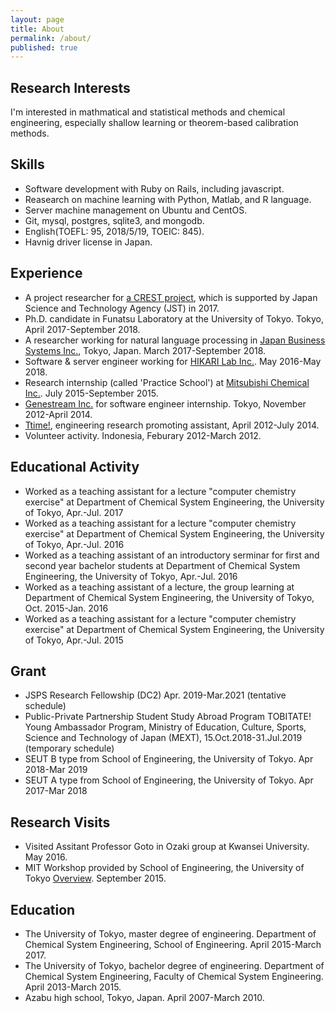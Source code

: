 ```yaml
---
layout: page
title: About
permalink: /about/
published: true
---
```


## Research Interests
I'm interested in mathmatical and statistical methods and chemical engineering, especially shallow learning or theorem-based calibration methods.

## Skills
- Software development with Ruby on Rails, including javascript.
- Reasearch on machine learning with Python, Matlab, and R language.
- Server machine management on Ubuntu and CentOS.
- Git, mysql, postgres, sqlite3, and mongodb.
- English(TOEFL: 95, 2018/5/19, TOEIC: 845).
- Havnig driver license in Japan.

## Experience
- A project researcher for [a CREST project](http://www.jst.go.jp/kisoken/crest/project/44/44_01.html), which is supported by Japan Science and Technology Agency (JST) in 2017.
- Ph.D. candidate in Funatsu Laboratory at the University of Tokyo. Tokyo, April 2017-September 2018.
- A researcher working for natural language processing in [Japan Business Systems Inc.](http://www.jbs.com/), Tokyo, Japan. March 2017-September 2018.
- Software & server engineer working for [HIKARI Lab Inc.](https://www.hikarilab.co.jp/). May 2016-May 2018.
- Research internship (called 'Practice School') at [Mitsubishi Chemical Inc.](https://www.m-chemical.co.jp/). July 2015-September 2015.
- [Genestream Inc.](http://genestream.co.jp/) for software engineer internship. Tokyo, November 2012-April 2014.
- [Ttime!](http://ut-ttime.net), engineering research promoting assistant, April 2012-July 2014.
- Volunteer activity. Indonesia, Feburary 2012-March 2012.

## Educational Activity
- Worked as a teaching assistant for a lecture "computer chemistry exercise" at Department of Chemical System Engineering, the University of Tokyo, Apr.-Jul. 2017
- Worked as a teaching assistant for a lecture "computer chemistry exercise" at Department of Chemical System Engineering, the University of Tokyo, Apr.-Jul. 2016
- Worked as a teaching assistant of an introductory serminar for first and second year bachelor students at Department of Chemical System Engineering, the University of Tokyo,  Apr.-Jul. 2016
- Worked as a teaching assistant of a lecture, the group learning at Department of Chemical System Engineering, the University of Tokyo, Oct. 2015-Jan. 2016
- Worked as a teaching assistant for a lecture "computer chemistry exercise" at Department of Chemical System Engineering, the University of Tokyo, Apr.-Jul. 2015

## Grant
- JSPS Research Fellowship (DC2) Apr. 2019-Mar.2021 (tentative schedule)
- Public-Private Partnership Student Study Abroad Program TOBITATE! Young Ambassador Program, Ministry of Education, Culture, Sports, Science and Technology of Japan (MEXT), 15.Oct.2018-31.Jul.2019 (temporary schedule)
- SEUT B type from School of Engineering, the University of Tokyo. Apr 2018-Mar 2019
- SEUT A type from School of Engineering, the University of Tokyo. Apr 2017-Mar 2018

## Research Visits
- Visited Assitant Professor Goto in Ozaki group at Kwansei University. May 2016.
- MIT Workshop provided by School of Engineering, the University of Tokyo [Overview](https://www.ee.t.u-tokyo.ac.jp/~eejim/2015_s1s2/abroad/20150526_mit.pdf). September 2015.

## Education
- The University of Tokyo, master degree of engineering. Department of Chemical System Engineering, School of Engineering. April 2015-March 2017.
- The University of Tokyo, bachelor degree of engineering. Department of Chemical System Engineering, Faculty of Chemical System Engineering. April 2013-March 2015.
- Azabu high school, Tokyo, Japan. April 2007-March 2010.
